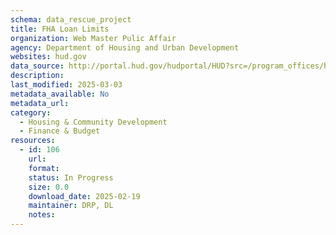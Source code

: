 ```yaml
---
schema: data_rescue_project 
title: FHA Loan Limits
organization: Web Master Pulic Affair
agency: Department of Housing and Urban Development
websites: hud.gov
data_source: http://portal.hud.gov/hudportal/HUD?src=/program_offices/housing/sfh/lender/origination/mortgage_limits
description: 
last_modified: 2025-03-03
metadata_available: No
metadata_url: 
category:
  - Housing & Community Development 
  - Finance & Budget 
resources:
  - id: 106
    url: 
    format: 
    status: In Progress
    size: 0.0
    download_date: 2025-02-19
    maintainer: DRP, DL
    notes: 
---
```

